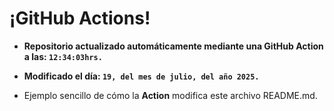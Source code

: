 # ¡GitHub Actions!
* **Repositorio actualizado automáticamente mediante una GitHub Action a las: `12:34:03hrs.`**
* **Modificado el día: `19, del mes de julio, del año 2025.`**

* Ejemplo sencillo de cómo la **Action** modifica este archivo README.md.
